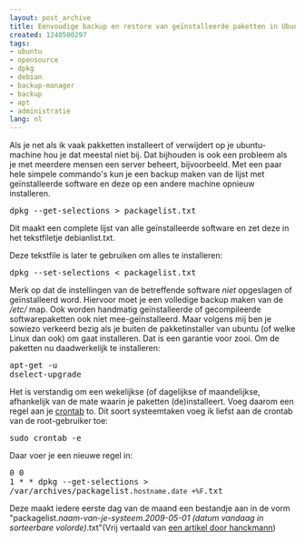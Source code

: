 ```yaml
---
layout: post_archive
title: Eenvoudige backup en restore van geïnstalleerde paketten in Ubuntu.
created: 1240500297
tags:
- ubuntu
- opensource
- dpkg
- debian
- backup-manager
- backup
- apt
- administratie
lang: nl
---
```

Als je net als ik vaak pakketten installeert of verwijdert op je ubuntu-machine hou je dat meestal niet bij. Dat bijhouden is ook een probleem als je met meerdere mensen een server beheert, bijvoorbeeld. Met een paar hele simpele commando's kun je een backup maken van de lijst met geïnstalleerde software en deze op een andere machine opnieuw installeren. <pre>dpkg --get-selections > packagelist.txt</pre>Dit maakt een complete lijst van alle geïnstalleerde software en zet deze in het tekstfiletje debianlist.txt.

Deze tekstfile is later te gebruiken om alles te installeren: <pre>dpkg --set-selections < packagelist.txt</pre>Merk op dat de instellingen van de betreffende software _niet_ opgeslagen of geïnstalleerd word. Hiervoor moet je een volledige backup maken van de _/etc/_ map. Ook worden handmatig geïnstalleerde of gecompileerde softwarepaketten ook niet mee-geïnstalleerd. Maar volgens mij ben je sowiezo verkeerd bezig als je buiten de pakketinstaller van ubuntu (of welke Linux dan ook) om gaat installeren. Dat is een garantie voor zooi. Om de paketten nu daadwerkelijk te installeren:<pre>apt-get -u dselect-upgrade</pre>Het is verstandig om een wekelijkse (of dagelijkse of maandelijkse, afhankelijk van de mate waarin je paketten (de)installeert. Voeg daarom een regel aan je [crontab](https://help.ubuntu.com/community/CronHowto) to. Dit soort systeemtaken voeg ik liefst aan de crontab van de root-gebruiker toe: <pre>sudo crontab -e</pre>Daar voer je een nieuwe regel in:<pre>0 0 1 * * dpkg --get-selections > /var/archives/packagelist.`hostname`.`date +%F`.txt</pre>Deze maakt iedere eerste dag van de maand een bestandje aan in de vorm "packagelist._naam-van-je-systeem_._2009-05-01 (datum vandaag in sorteerbare volorde)_.txt"(Vrij vertaald van [een artikel door hanckmann](http://www.hanckmann.net/?q=node/27))
